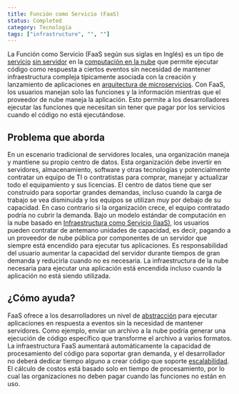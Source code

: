 ```yaml
---
title: Función como Servicio (FaaS)
status: Completed
category: Tecnología
tags: ["infrastructure", "", ""]
---
```


La Función como Servicio (FaaS según sus siglas en Inglés) es un tipo de [servicio](/es/service/) [sin servidor](/es/serverless/) en la [computación en la nube](/es/cloud-computing/)
que permite ejecutar código como respuesta a ciertos eventos
sin necesidad de mantener infraestructura compleja
típicamente asociada con la creación y lanzamiento de aplicaciones en [arquitectura de microservicios](/es/microservices-architecture/).
Con FaaS, los usuarios manejan solo las funciones y la información mientras que el proveedor de nube maneja la aplicación.
Esto permite a los desarrolladores ejecutar las funciones que necesitan sin tener que pagar por los servicios cuando el código no está ejecutándose.

## Problema que aborda

En un escenario tradicional de servidores locales, una organización maneja y mantiene su propio centro de datos.
Esta organización debe invertir en servidores, almacenamiento, software y otras tecnologías
y potencialmente contratar un equipo de TI o contratistas para comprar, manejar y actualizar todo el equipamiento y sus licencias.
El centro de datos tiene que ser construido para soportar grandes demandas, incluso cuando la carga de trabajo se vea disminuida y los equipos se utilizan muy por debajo de su capacidad.
En caso contrario si la organización crece, el equipo contratado podría no cubrir la demanda.
Bajo un modelo estándar de computación en la nube basado en [Infraestructura como Servicio (IaaS)](/es/infrastructure-as-a-service/),
los usuarios pueden contratar de antemano unidades de capacidad, es decir, pagando a un proveedor de nube pública por componentes de un servidor que siempre está encendido para ejecutar tus aplicaciones.
Es responsabilidad del usuario aumentar la capacidad del servidor durante tiempos de gran demanda
y reducirla cuando no es necesaria.
La infraestructura de la nube necesaria para ejecutar una aplicación está encendida incluso cuando la aplicación no está siendo utilizada.

## ¿Cómo ayuda?

FaaS ofrece a los desarrolladores un nivel de [abstracción](/es/abstraction/) para ejecutar aplicaciones en respuesta a eventos sin la necesidad de mantener servidores.
Como ejemplo, enviar un archivo a la nube podría generar una ejecución de código específico que transforme el archivo a varios formatos.
La infraestructura FaaS aumentará automáticamente la capacidad de procesamiento del código para soportar gran demanda,
y el desarrollador no deberá dedicar tiempo alguno a crear código que soporte [escalabilidad](/es/scalability/).
El cálculo de costos está basado solo en tiempo de procesamiento, por lo cual las organizaciones no deben pagar cuando las funciones no están en uso.
